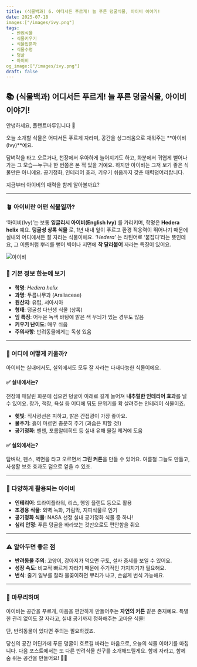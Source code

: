 ```yaml
---
title: (식물백과) 6. 어디서든 푸르게! 늘 푸른 덩굴식물, 아이비 이야기!
date: 2025-07-18
images:["/images/ivy.png"]
tags:
  - 반려식물
  - 식물키우기
  - 식물입문자
  - 식물수명
  - 덩굴
  - 아이비
og_image:["/images/ivy.png"]
draft: false
---
```



## 📚  (식물백과) 어디서든 푸르게! 늘 푸른 덩굴식물, 아이비 이야기!

안녕하세요, 플랜트마루입니다 🌿

오늘 소개할 식물은 어디서든 푸르게 자라며, 공간을 싱그러움으로 채워주는 **아이비(Ivy)**예요.

담벼락을 타고 오르거나, 천장에서 우아하게 늘어지기도 하고, 화분에서 귀엽게 뻗어나가는 그 모습—누구나 한 번쯤은 본 적 있을 거예요.
하지만 아이비는 그저 보기 좋은 식물만은 아니에요. 공기정화, 인테리어 효과, 키우기 쉬움까지 갖춘 매력덩어리랍니다.

지금부터 아이비의 매력을 함께 알아볼까요?

---

### 🪴 아이비란 어떤 식물일까?

‘아이비(Ivy)’는 보통 **잉글리시 아이비(English Ivy)** 를 가리키며, 학명은 **Hedera helix** 예요.
**덩굴성 상록 식물** 로, 1년 내내 잎이 푸르고 환경 적응력이 뛰어나기 때문에 실내외 어디에서든 잘 자라는 식물이에요.
*‘Hedera’* 는 라틴어로 ‘붙잡다’라는 뜻인데요, 그 이름처럼 뿌리를 뻗어 벽이나 지면에 **착 달라붙어** 자라는 특징이 있어요.

![아이비](/images/ivy.png)

### **🌱 기본 정보 한눈에 보기**

- **학명**: _Hedera helix_  
- **과명**: 두릅나무과 (Araliaceae)
- **원산지**: 유럽, 서아시아
- **형태**: 덩굴성 다년생 식물 (상록)
- **잎 특징**: 어두운 녹색 바탕에 밝은 색 무늬가 있는 경우도 많음
- **키우기 난이도**: 매우 쉬움
- **주의사항**: 반려동물에게는 독성 있음

---

### **🏡 어디에 어떻게 키울까?**

아이비는 실내에서도, 실외에서도 모두 잘 자라는 다재다능한 식물이에요.

#### **✅ 실내에서는?**
  
천장에 매달린 화분에 심으면 덩굴이 아래로 길게 늘어져 **내추럴한 인테리어 효과**를 낼 수 있어요.
창가, 책장, 욕실 등 어디에 둬도 분위기를 확 살려주는 인테리어 식물이죠.

- **햇빛**: 직사광선은 피하고, 밝은 간접광이 가장 좋아요.   
- **물주기**: 흙이 마르면 충분히 주기 (과습은 피할 것!)
- **공기정화**: 벤젠, 포름알데히드 등 실내 유해 물질 제거에 도움

#### **✅ 실외에서는?**

담벼락, 펜스, 벽면을 타고 오르면서 **그린 커튼**을 만들 수 있어요. 여름철 그늘도 만들고, 사생활 보호 효과도 덤으로 얻을 수 있죠.

---

### **🌼 다양하게 활용되는 아이비**

- **인테리어**: 드라이플라워, 리스, 행잉 플랜트 등으로 활용  
- **조경용 식물**: 외벽 녹화, 가림막, 지피식물로 인기
- **공기정화 식물**: NASA 선정 실내 공기정화 식물 중 하나!
- **심리 안정**: 푸른 덩굴을 바라보는 것만으로도 편안함을 줘요

---

### **⚠️ 알아두면 좋은 점**

- **반려동물 주의**: 고양이, 강아지가 먹으면 구토, 설사 증세를 보일 수 있어요.
- **성장 속도**: 비교적 빠르게 자라기 때문에 주기적인 가지치기가 필요해요.
- **번식**: 줄기 일부를 잘라 물꽂이하면 뿌리가 나고, 손쉽게 번식 가능해요.

---

### **🌿 마무리하며**

아이비는 공간을 푸르게, 마음을 편안하게 만들어주는 **자연의 커튼** 같은 존재예요.
특별한 관리 없이도 잘 자라고, 실내 공기까지 정화해주는 고마운 식물!

단, 반려동물이 있다면 주의는 필요하겠죠.

당신의 공간 어딘가에 푸른 덩굴이 흐르길 바라는 마음으로, 오늘의 식물 이야기를 마칩니다.
다음 포스트에서는 또 다른 반려식물 친구를 소개해드릴게요.
함께 자라고, 함께 숨 쉬는 공간을 만들어요! 🌱💚